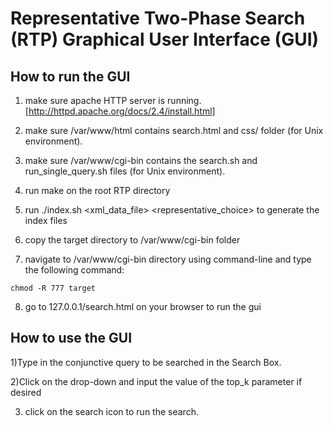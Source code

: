 Representative Two-Phase Search (RTP) Graphical User Interface (GUI)
=======================================
How to run the GUI
------------

1) make sure apache HTTP server is running. [http://httpd.apache.org/docs/2.4/install.html]

2) make sure /var/www/html contains search.html and css/ folder (for Unix environment).

3) make sure /var/www/cgi-bin contains the search.sh and run_single_query.sh files (for Unix environment).

4) run make on the root RTP directory

5) run ./index.sh &lt;xml_data_file&gt; &lt;representative_choice&gt; to generate the index files

6) copy the target directory to /var/www/cgi-bin folder

7) navigate to /var/www/cgi-bin directory using command-line and type the following command:

`chmod -R 777 target`

8) go to 127.0.0.1/search.html on your browser to run the gui

How to use the GUI
------------

1)Type in the conjunctive query to be searched in the Search Box. 

2)Click on the drop-down and input the value of the top_k parameter if desired

3) click on the search icon to run the search.